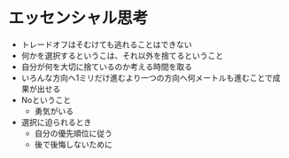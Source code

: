 # エッセンシャル思考
- トレードオフはそむけても逃れることはできない
- 何かを選択するというこは、それ以外を捨てるということ
- 自分が何を大切に捨ているのか考える時間を取る
- いろんな方向へ1ミリだけ進むより一つの方向へ何メートルも進むことで成果が出せる
- Noということ
    - 勇気がいる
- 選択に迫られるとき
    - 自分の優先順位に従う
    - 後で後悔しないために




